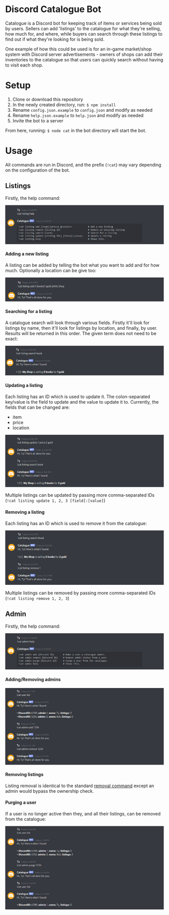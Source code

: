 # Discord Catalogue Bot

Catalogue is a Discord bot for keeping track of items or services being sold by users. Sellers can add 'listings' to the catalogue for what they're selling, how much for, and where, while buyers can search through these listings to find out if what they're looking for is being sold.

One example of how this could be used is for an in-game market/shop system with Discord server advertisements - owners of shops can add their inventories to the catalogue so that users can quickly search without having to visit each shop.

# Setup

1. Clone or download this repository
2. In the newly created directory, run: `$ npm install`
3. Rename `config.json.example` to `config.json` and modify as needed
4. Rename `help.json.example` to `help.json` and modify as needed
5. Invite the bot to a server

From here, running: `$ node cat` in the bot directory will start the bot.

# Usage

All commands are run in Discord, and the prefix (`!cat`) may vary depending on the configuration of the bot.

## Listings

Firstly, the help command:

![](example_images/listing_help.png)

#### Adding a new listing

A listing can be added by telling the bot what you want to add and for how much. Optionally a location can be give too:

![](example_images/listing_add.png)

#### Searching for a listing

A catalogue search will look through various fields. Firstly it'll look for listings by name, then it'll look for listings by location, and finally, by user. Results will be returned in this order. The given term does not need to be exact:

![](example_images/listing_search.png)

#### Updating a listing

Each listing has an ID which is used to update it. The colon-separated key/value is the field to update and the value to update it to. Currently, the fields that can be changed are:

* item
* price
* location

![](example_images/listing_update.png)

Multiple listings can be updated by passing more comma-separated IDs (`!cat listing update 1, 2, 3 [field]:[value]`)

#### Removing a listing

Each listing has an ID which is used to remove it from the catalogue:

![](example_images/listing_remove.png)

Multiple listings can be removed by passing more comma-separated IDs (`!cat listing remove 1, 2, 3`)

## Admin

Firstly, the help command:

![](example_images/admin_help.png)

#### Adding/Removing admins

![](example_images/admin_add_remove.png)

#### Removing listings

Listing removal is identical to the standard [removal command](#removing-a-listing) except an admin would bypass the ownership check.

#### Purging a user

If a user is no longer active then they, and all their listings, can be removed from the catalogue:

![](example_images/admin_purge.png)